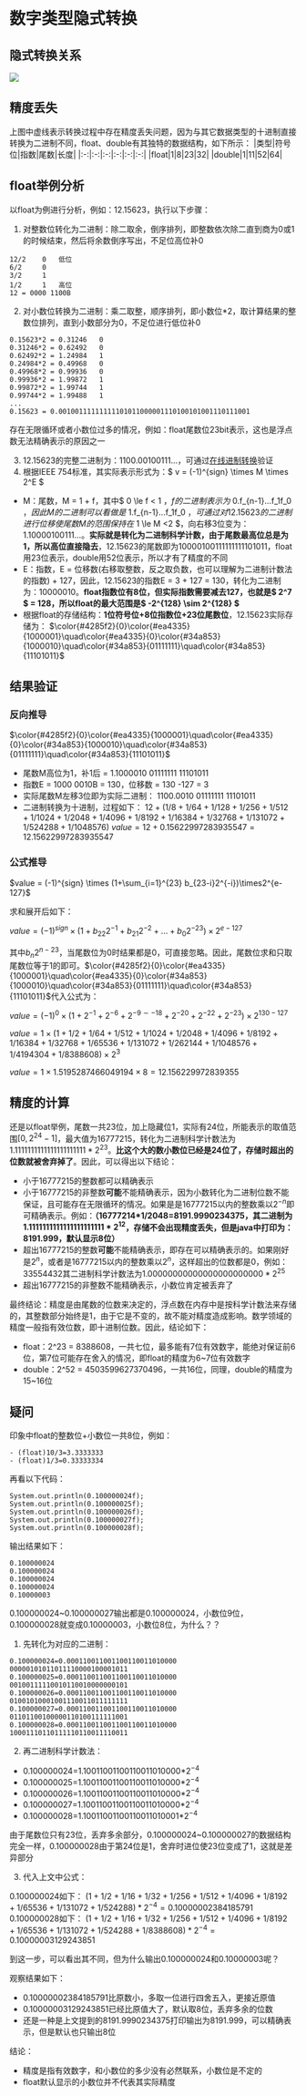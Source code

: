 # 数字类型隐式转换
## 隐式转换关系
![](%E6%95%B0%E5%AD%97%E7%B1%BB%E5%9E%8B%E9%9A%90%E5%BC%8F%E8%BD%AC%E6%8D%A2.assets/17356e519a154e75)

## 精度丢失
上图中虚线表示转换过程中存在精度丢失问题，因为与其它数据类型的十进制直接转换为二进制不同，float、double有其独特的数据结构，如下所示：
|类型|符号位|指数|尾数|长度|
|:-:|:-:|:-:|:-:|:-:|:-:|
|float|1|8|23|32|
|double|1|11|52|64|

## float举例分析
以float为例进行分析，例如：12.15623，执行以下步骤：
1. 对整数位转化为二进制：除二取余，倒序排列，即整数依次除二直到商为0或1的时候结束，然后将余数倒序写出，不足位高位补0

```
12/2    0   低位
6/2     0
3/2     1
1/2     1   高位
12 = 0000 1100B
```
2. 对小数位转换为二进制：乘二取整，顺序排列，即小数位*2，取计算结果的整数位排列，直到小数部分为0，不足位进行低位补0

```
0.15623*2 = 0.31246   0
0.31246*2 = 0.62492   0
0.62492*2 = 1.24984   1
0.24984*2 = 0.49968   0
0.49968*2 = 0.99936   0
0.99936*2 = 1.99872   1
0.99872*2 = 1.99744   1
0.99744*2 = 1.99488   1 
...
0.15623 = 0.00100111111111101011000001110100101001110111001
```
存在无限循环或者小数位过多的情况，例如：float尾数位23bit表示，这也是浮点数无法精确表示的原因之一

3. 12.15623的完整二进制为：1100.00100111...，可通过[在线进制转换](https://tool.oschina.net/hexconvert/)验证
4. 根据IEEE 754标准，其实际表示形式为：$ v = (-1)^{sign} \times M \times 2^E $
* M：尾数，M = 1 + f，其中$ 0 \le f < 1 $，f的二进制表示为$ 0.f_{n-1}...f_1f_0 $，因此M的二进制可以看做是$ 1.f_{n-1}...f_1f_0 $，可通过对12.15623的二进制进行位移使尾数M的范围保持在$ 1 \le M <2 $，向右移3位变为：1.10000100111...。**实际就是转化为二进制科学计数，由于尾数最高位总是为1，所以高位直接隐去**，12.15623的尾数即为10000100111111111101011，float用23位表示，double用52位表示，所以才有了精度的不同
* E：指数，E = 位移数(右移取整数，反之取负数，也可以理解为二进制计数法的指数) + 127，因此，12.15623的指数E = 3 + 127 = 130，转化为二进制为：10000010。**float指数位有8位，但实际指数需要减去127，也就是$ 2^7 $ = 128，所以float的最大范围是$ -2^{128} \sim 2^{128} $**
* 根据float的存储结构：**1位符号位+8位指数位+23位尾数位**，12.15623实际存储为：
$\color{#4285f2}{0}\color{#ea4335}{1000001}\quad\color{#ea4335}{0}\color{#34a853}{1000010}\quad\color{#34a853}{01111111}\quad\color{#34a853}{11101011}$

## 结果验证

### 反向推导
$\color{#4285f2}{0}\color{#ea4335}{1000001}\quad\color{#ea4335}{0}\color{#34a853}{1000010}\quad\color{#34a853}{01111111}\quad\color{#34a853}{11101011}$

- 尾数M高位为1，补1后 = 1.1000010 01111111 11101011
- 指数E = 1000 0010B = 130，位移数 = 130 -127 = 3
- 实际尾数M左移3位即为实际二进制： 1100.0010 01111111 11101011
- 二进制转换为十进制，过程如下：
$12+(1/8+1/64+1/128+1/256+1/512+1/1024+1/2048+1/4096+1/8192+1/16384+1/32768+1/131072+1/524288+1/1048576)$
$value = 12+0.15622997283935547 = 12.15622997283935547$

### 公式推导

$value = (-1)^{sign} \times (1+\sum_{i=1}^{23} b_{23-i}2^{-i})\times2^{e-127}$

求和展开后如下：

$value = (-1)^{sign} \times (1+b_{22}2^{-1}+b_{21}2^{-2}+...+b_{0}2^{-23}) \times2^{e-127}$

其中$b_n2^{n-23}$，当尾数位为0时结果都是0，可直接忽略。因此，尾数位求和只取尾数位等于1的即可。$\color{#4285f2}{0}\color{#ea4335}{1000001}\quad\color{#ea4335}{0}\color{#34a853}{1000010}\quad\color{#34a853}{01111111}\quad\color{#34a853}{11101011}$代入公式为：

$value = (-1)^0 \times (1+2^{-1}+2^{-6}+2^{-9\sim-18}+2^{-20}+2^{-22}+2^{-23}) \times2^{130-127}$

$value = 1 \times (1+1/2+1/64+1/512+1/1024+1/2048+1/4096+1/8192+1/16384+1/32768+1/65536+1/131072+1/262144+1/1048576+1/4194304+1/8388608) \times2^3$

$value = 1 \times 1.5195287466049194 \times 8 = 12.156229972839355$

## 精度的计算

还是以float举例，尾数一共23位，加上隐藏位1，实际有24位，所能表示的取值范围$[0,2^{24}-1]$，最大值为16777215，转化为二进制科学计数法为$1.1111111 11111111 1111111 * 2^{23}$。**比这个大的数小数位已经是24位了，存储时超出的位数就被舍弃掉了**。因此，可以得出以下结论：
- 小于16777215的整数都可以精确表示
- 小于16777215的非整数**可能**不能精确表示，因为小数转化为二进制位数不能保证，且可能存在无限循环的情况。如果是是16777215以内的整数乘以$2^{-n}$即可精确表示。例如：**（16777214*1/2048=8191.9990234375，其二进制为$1.1111111111111111111111*2^{12}$，存储不会出现精度丢失，但是java中打印为：8191.999，默认显示8位）**
- 超出16777215的整数**可能**不能精确表示，即存在可以精确表示的。如果刚好是$2^n$，或者是16777215以内的整数乘以$2^n$，这样超出的位数都是0，例如：33554432其二进制科学计数法为$1.0000000 00000000 00000000*2^{25}$
- 超出16777215的非整数不能精确表示，小数位肯定被丢弃了

最终结论：精度是由尾数的位数来决定的，浮点数在内存中是按科学计数法来存储的，其整数部分始终是1，由于它是不变的，故不能对精度造成影响。数学领域的精度一般指有效位数，即十进制位数。因此，结论如下：
- float：2^23 = 8388608，一共七位，最多能有7位有效数字，能绝对保证前6位，第7位可能存在舍入的情况，即float的精度为6~7位有效数字
- double：2^52 = 4503599627370496，一共16位，同理，double的精度为15~16位

## 疑问
印象中float的整数位+小数位一共8位，例如：

```
- (float)10/3=3.3333333
- (float)1/3=0.33333334
```
再看以下代码：

```
System.out.println(0.100000024f);
System.out.println(0.100000025f);
System.out.println(0.100000026f);
System.out.println(0.100000027f);
System.out.println(0.100000028f);
```
输出结果如下：

```
0.100000024
0.100000024
0.100000024
0.100000024
0.10000003
```
0.100000024~0.100000027输出都是0.100000024，小数位9位，0.100000028就变成0.10000003，小数位8位，为什么？？

1. 先转化为对应的二进制：

```
0.100000024=0.000110011001100110011010000 00000101011011110000100001011
0.100000025=0.000110011001100110011010000 00100111110010110010000000101
0.100000026=0.000110011001100110011010000 01001010001001110011011111111
0.100000027=0.000110011001100110011010000 01101100100000110100111111001
0.100000028=0.000110011001100110011010000 10001110110111110110011110011
```
2. 再二进制科学计数法：

- 0.100000024=1.10011001100110011010000*$2^{-4}$
- 0.100000025=1.10011001100110011010000*$2^{-4}$
- 0.100000026=1.10011001100110011010000*$2^{-4}$
- 0.100000027=1.10011001100110011010000*$2^{-4}$
- 0.100000028=1.10011001100110011010001*$2^{-4}$

由于尾数位只有23位，丢弃多余部分，0.100000024~0.100000027的数据结构完全一样，0.100000028由于第24位是1，舍弃时进位使23位变成了1，这就是差异部分

3. 代入上文中公式：

0.100000024如下：
$(1+1/2+1/16+1/32+1/256+1/512+1/4096+1/8192+1/65536+1/131072+1/524288)*2^{-4}=0.10000002384185791$
0.100000028如下：
$(1+1/2+1/16+1/32+1/256+1/512+1/4096+1/8192+1/65536+1/131072+1/524288+1/8388608)*2^{-4}=0.10000003129243851$

到这一步，可以看出其不同，但为什么输出0.100000024和0.10000003呢？

观察结果如下：
- 0.10000002384185791比原数小，多取一位进行四舍五入，更接近原值
- 0.10000003129243851已经比原值大了，默认取8位，丢弃多余的位数
- 还是一种是上文提到的8191.9990234375打印输出为8191.999，可以精确表示，但是默认也只输出8位

结论：
- 精度是指有效数字，和小数位的多少没有必然联系，小数位是不定的
- float默认显示的小数位并不代表其实际精度
